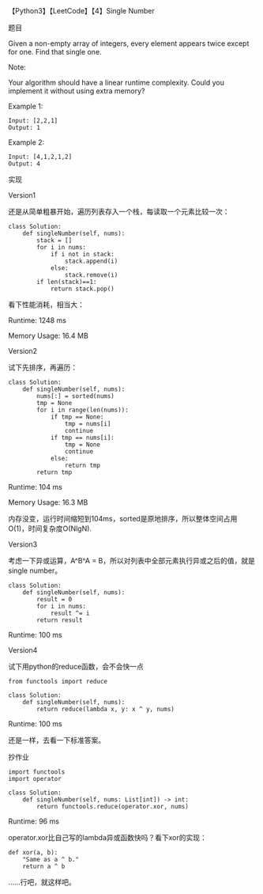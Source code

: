 【Python3】【LeetCode】【4】Single Number

题目

 Given a non-empty array of integers, every element appears twice except for one. Find that single one.

Note:

Your algorithm should have a linear runtime complexity. Could you implement it without using extra memory?

Example 1:

    Input: [2,2,1]
    Output: 1

Example 2:

    Input: [4,1,2,1,2]
    Output: 4

实现

Version1

还是从简单粗暴开始，遍历列表存入一个栈，每读取一个元素比较一次：

    class Solution:
        def singleNumber(self, nums):
            stack = []
            for i in nums:
                if i not in stack:
                    stack.append(i)
                else:
                    stack.remove(i)
            if len(stack)==1:
                return stack.pop() 

看下性能消耗，相当大：

Runtime: 1248 ms

Memory Usage: 16.4 MB

Version2

试下先排序，再遍历：

    class Solution:
        def singleNumber(self, nums):
            nums[:] = sorted(nums)
            tmp = None
            for i in range(len(nums)):
                if tmp == None:
                    tmp = nums[i]
                    continue
                if tmp == nums[i]:
                    tmp = None
                    continue
                else:
                    return tmp
            return tmp

Runtime: 104 ms

Memory Usage: 16.3 MB

内存没变，运行时间缩短到104ms，sorted是原地排序，所以整体空间占用O(1)，时间复杂度O(NlgN).

Version3

考虑一下异或运算，A^B^A = B，所以对列表中全部元素执行异或之后的值，就是single number。

    class Solution:
        def singleNumber(self, nums):
            result = 0
            for i in nums:
                result ^= i
            return result

Runtime: 100 ms 

Version4

试下用python的reduce函数，会不会快一点

    from functools import reduce
    
    class Solution:
        def singleNumber(self, nums):
            return reduce(lambda x, y: x ^ y, nums)

Runtime: 100 ms 

还是一样，去看一下标准答案。

抄作业

    import functools
    import operator
    
    class Solution:
        def singleNumber(self, nums: List[int]) -> int:
            return functools.reduce(operator.xor, nums)
    

Runtime: 96 ms 

operator.xor比自己写的lambda异或函数快吗？看下xor的实现：

    def xor(a, b):
        "Same as a ^ b."
        return a ^ b

……行吧，就这样吧。
